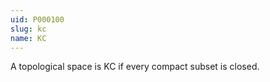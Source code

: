 ```yaml
---
uid: P000100
slug: kc
name: KC
---
```

A topological space is KC if every compact subset is closed.

